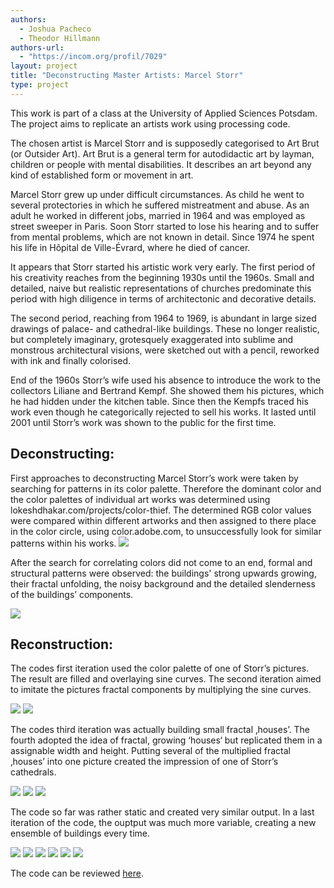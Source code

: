 ```yaml
---
authors:
  - Joshua Pacheco
  - Theodor Hillmann
authors-url:
  - "https://incom.org/profil/7029"
layout: project
title: "Deconstructing Master Artists: Marcel Storr"
type: project
---
```


This work is part of a class at the University of Applied Sciences Potsdam. The project aims to replicate an artists work using processing code.

The chosen artist is Marcel Storr and is supposedly categorised to Art Brut (or Outsider Art). Art Brut is a general term for autodidactic art by layman, children or people with mental disabilities. It describes an art beyond any kind of established form or movement in art.

Marcel Storr grew up under difficult circumstances. As child he went to several protectories in which he suffered mistreatment and abuse. As an adult he worked in different jobs, married in 1964 and was employed as street sweeper in Paris. Soon Storr started to lose his hearing and to suffer from mental problems, which are not known in detail. Since 1974 he spent his life in Hôpital de Ville-Évrard, where he died of cancer.

It appears that Storr started his artistic work very early. The first period of his creativity reaches from the beginning 1930s until the 1960s. Small and detailed, naive but realistic representations of churches predominate this period with high diligence in terms of architectonic and decorative details.

The second period, reaching from 1964 to 1969, is abundant in large sized drawings of palace- and cathedral-like buildings. These no longer realistic, but completely imaginary, grotesquely exaggerated into sublime and monstrous architectural visions, were sketched out with a pencil, reworked with ink and finally colorised.

End of the 1960s Storr’s wife used his absence to introduce the work to the collectors Liliane and Bertrand Kempf. She showed them his pictures, which he had hidden under the kitchen table. Since then the Kempfs traced his work even though he categorically rejected to sell his works. It lasted until 2001 until Storr’s work was shown to the public for the first time.


## Deconstructing:

First approaches to deconstructing Marcel Storr’s work were taken by searching for patterns in its color palette. Therefore the dominant color and the color palettes of individual art works was determined using lokeshdhakar.com/projects/color-thief. The determined RGB color values were compared within different artworks and then assigned to there place in the color circle, using color.adobe.com, to unsuccessfully look for similar patterns within his works.
![](./assets/visuals/doku-ms.012.jpeg)

After the search for correlating colors did not come to an end, formal and structural patterns were observed: the buildings' strong upwards growing, their fractal unfolding, the noisy background and the detailed slenderness of the buildings’ components.

![](./assets/visuals/doku-ms.017.jpeg)


## Reconstruction:

The codes first iteration used the color palette of one of Storr’s pictures. The result are filled and overlaying sine curves. The second iteration aimed to imitate the pictures fractal components by multiplying the sine curves.

![](./assets/visuals/doku-ms.019.jpeg)
![](./assets/visuals/doku-ms.020.jpeg)

The codes third iteration was actually building small fractal ‚houses’. The fourth adopted the idea of fractal, growing ‘houses‘ but replicated them in a assignable width and height. Putting several of the multiplied fractal ‚houses’ into one picture created the impression of one of Storr’s cathedrals.

![](./assets/visuals/doku-ms.021.jpeg)
![](./assets/visuals/doku-ms.022.jpeg)
![](./assets/visuals/doku-ms.024.jpeg)

The code so far was rather static and created very similar output.
In a last iteration of the code, the ouptput was much more variable, creating a new ensemble of buildings every time.

![](./assets/visuals/doku-ms.025.jpeg)
![](./assets/visuals/doku-ms.027.jpeg)
![](./assets/visuals/doku-ms.028.jpeg)
![](./assets/visuals/doku-ms.029.jpeg)
![](./assets/visuals/doku-ms.030.jpeg)
![](./assets/visuals/doku-ms.031.jpeg)

The code can be reviewed [here](https://github.com/josues/deconstructing-storr-code).
